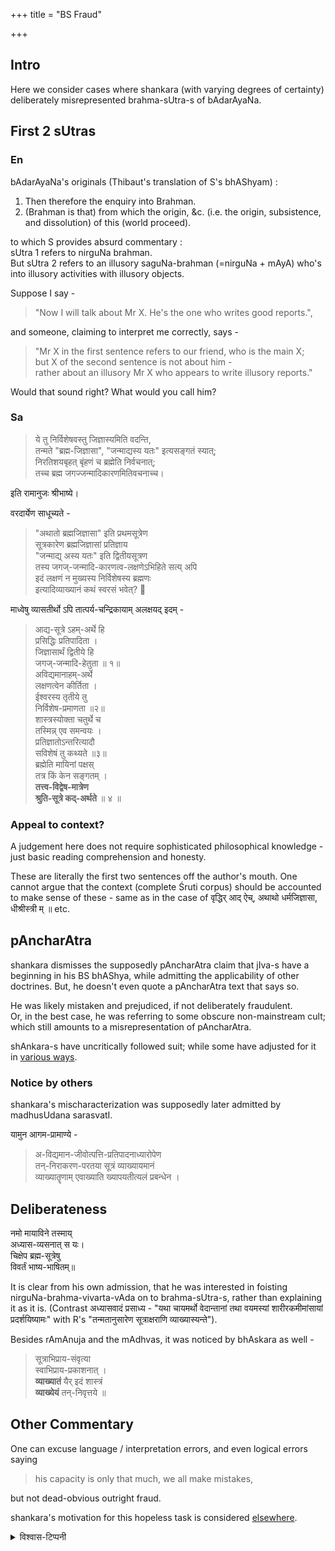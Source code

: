 +++
title = "BS Fraud"

+++
## Intro
Here we consider cases where shankara (with varying degrees of certainty) deliberately misrepresented brahma-sUtra-s of bAdarAyaNa.

## First 2 sUtras
### En
bAdarAyaNa's originals (Thibaut's translation of S's bhAShyam) :

1. Then therefore the enquiry into Brahman.
2. (Brahman is that) from which the origin, &c. (i.e. the origin, subsistence, and dissolution) of this (world proceed).

to which S provides absurd commentary :  
sUtra 1 refers to nirguNa brahman.  
But sUtra 2 refers to an illusory saguNa-brahman (=nirguNa + mAyA) who's into illusory activities with illusory objects.

Suppose I say -

> "Now I will talk about Mr X. He's the one who writes good reports.",

and someone, claiming to interpret me correctly, says -

> "Mr X in the first sentence refers to our friend, who is the main X;  
> but X of the second sentence is not about him -  
rather about an illusory Mr X who appears to write illusory reports."

Would that sound right? What would you call him?

### Sa
> ये तु निर्विशेषवस्तु जिज्ञास्यमिति वदन्ति,  
तन्मते "ब्रह्म-जिज्ञासा", "जन्माद्यस्य यतः" इत्यसङ्गतं स्यात्;  
निरतिशयबृहत् बृंहणं च ब्रह्मेति निर्वचनात्;  
तच्च ब्रह्म जगज्जन्मादिकारणमितिवचनाच्च।

इति रामानुजः श्रीभाष्ये।

वरदार्येण साधूच्यते -

> "अथातो ब्रह्मजिज्ञासा" इति प्रथमसूत्रेण  
सूत्रकारेण ब्रह्मजिज्ञासां प्रतिज्ञाय  
"जन्माद्य् अस्य यतः" इति द्वितीयसूत्रण  
तस्य जगज्-जन्मादि-कारणत्व-लक्षणेऽभिहिते सत्य् अपि  
इदं लक्षणं न मुख्यस्य निर्विशेषस्य ब्रह्मणः  
इत्यादिव्याख्यानं कथं स्वरसं भवेत्? 🤣

माध्वेषु व्यासतीर्थो ऽपि तात्पर्य-चन्द्रिकायाम् अलक्षयद् इदम् -  

> आद्य-सूत्रे ऽहम्-अर्थे हि  
प्रसिद्धिः प्रतिपादिता ।  
जिज्ञासार्थं द्वितीये हि  
जगज्-जन्मादि-हेतुता ॥ १॥  
अविद्यमानाहम्-अर्थे  
लक्षणत्वेन कीर्तिता ।  
ईश्वरस्य तृतीये तु  
निर्विशेष-प्रमाणता ॥२॥  
शास्त्रस्योक्ता चतुर्थे च  
तस्मिन्न् एव समन्वयः ।  
प्रतिज्ञातोऽन्तरित्यादौ  
सविशेषं तु कथ्यते ॥३॥  
ब्रह्मेति मायिनां पक्षस्  
तत्र किं केन सङ्गतम् ।  
**तत्त्व-विद्वेष-मात्रेण  
श्रुति-सूत्रे कद्-अर्थते** ॥ ४ ॥

### Appeal to context?
A judgement here does not require sophisticated philosophical knowledge - just basic reading comprehension and honesty.

These are literally the first two sentences off the author's mouth. One cannot argue that the context (complete Śruti corpus) should be accounted to make sense of these - same as in the case of वृद्धिर् आद् ऐच्, अथाथो धर्मजिज्ञासा,  धीश्रीस्त्री म् ॥ etc.


## pAncharAtra
shankara dismisses the supposedly pAncharAtra claim that jIva-s have a beginning in his BS bhAShya, while admitting the applicability of other doctrines. But, he doesn't even quote a pAncharAtra text that says so. 

He was likely mistaken and prejudiced, if not deliberately fraudulent.  
Or, in the best case, he was referring to some obscure non-mainstream cult; which still amounts to a misrepresentation of pAncharAtra.

shAnkara-s have uncritically followed suit; while some have adjusted for it in [various ways](/AgamaH_brAhmaH/shAnkara-darshanam/tattvam/vishvAsaH/misadvertisement/kas_saguNam_brahma). 

### Notice by others
shankara's mischaracterization was supposedly later admitted by madhusUdana sarasvatI.

यामुन आगम-प्रामाण्ये -

> अ-विद्यमान-जीवोत्पत्ति-प्रतिपादनाध्यारोपेण  
तन्-निराकरण-परतया सूत्रं व्याख्यायमानं  
व्याख्यातॄणाम् एवाख्याति ख्यापयतीत्यलं प्रबन्धेन ।


## Deliberateness
नमो मायाविने तस्माय्  
अध्यास-व्यसनात् स यः।  
चिक्षेप ब्रह्म-सूत्रेषु  
विवर्तं भाष्य-भाषितम्॥

It is clear from his own admission, that he was interested in foisting nirguNa-brahma-vivarta-vAda on to brahma-sUtra-s, rather than explaining it as it is. (Contrast अध्यासवादं प्रसाध्य - "यथा चायमर्थो वेदान्तानां तथा वयमस्यां शारीरकमीमांसायां प्रदर्शयिष्यामः" with R's "तन्मतानुसारेण सूत्राक्षराणि व्याख्यास्यन्ते"). 

Besides rAmAnuja and the mAdhvas, it was noticed by bhAskara as well - 

> सूत्राभिप्राय-संवृत्या  
> स्वाभिप्राय-प्रकाशनात् ।  
> **व्याख्यातं** यैर् इदं शास्त्रं  
> **व्याख्येयं** तन्-निवृत्तये ॥

## Other Commentary
One can excuse language / interpretation errors, and even logical errors saying 

> his capacity is only that much, we all make mistakes,

but not dead-obvious outright fraud. 

shankara's motivation for this hopeless task is considered [elsewhere](../motivation/motivation_for_BS?printCols=1&bodyFontSize=0.4cm&includeStyle=true). 

<details><summary>विश्वास-टिप्पनी</summary>

Was going to say how my regard for shankara reached "record levels" upon noticing this, but then what to say about us v1s for whom this is the (numerically) preeminent darshana!?  
But maybe it's too much to expect much else considering "uttarAyaNa" and all.  
Still points to a deep systemic failure. The most charitable guess is that the muzzie invasion is to blame for the "time-freeze" and major talent loss.
</details>


